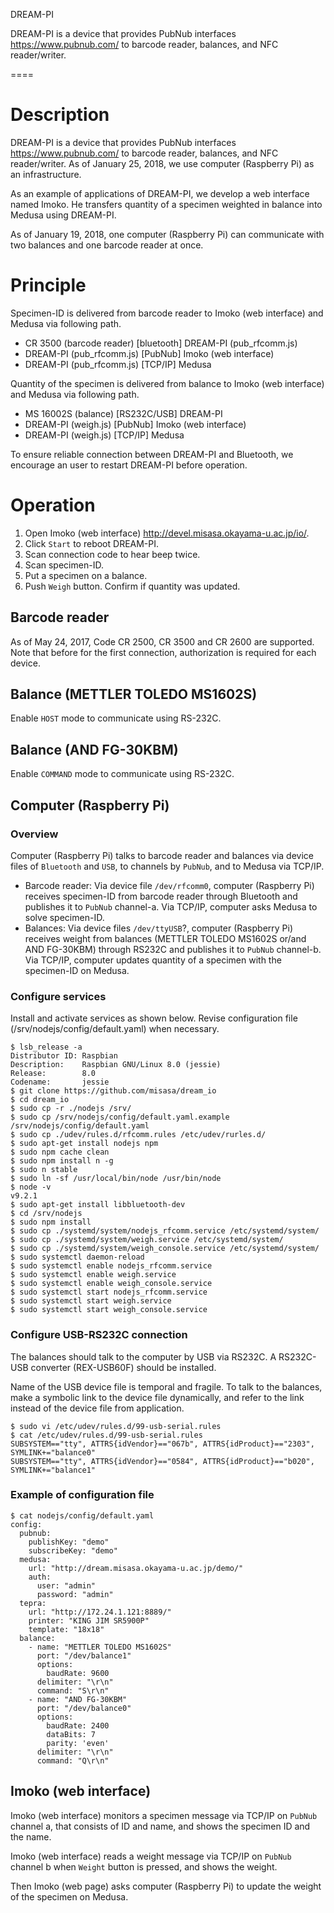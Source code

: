 DREAM-PI

DREAM-PI is a device that provides PubNub interfaces https://www.pubnub.com/ to
barcode reader, balances, and NFC reader/writer.

====
# Description
DREAM-PI is a device that provides PubNub interfaces https://www.pubnub.com/ to
barcode reader, balances, and NFC reader/writer.  As of January 25,
2018, we use computer (Raspberry Pi) as an infrastructure.

As an example of applications of DREAM-PI, we develop a web interface
named Imoko.  He transfers quantity of a specimen weighted in balance
into Medusa using DREAM-PI.

As of January 19, 2018, one computer (Raspberry Pi) can communicate
with two balances and one barcode reader at once.

# Principle

Specimen-ID is delivered from barcode reader to Imoko (web interface) and Medusa via
following path.

- CR 3500 (barcode reader) [bluetooth] DREAM-PI (pub_rfcomm.js)
- DREAM-PI (pub_rfcomm.js) [PubNub] Imoko (web interface)
- DREAM-PI (pub_rfcomm.js) [TCP/IP] Medusa

Quantity of the specimen is delivered from balance to Imoko (web interface) and Medusa
via following path.

- MS 16002S (balance) [RS232C/USB] DREAM-PI
- DREAM-PI (weigh.js) [PubNub] Imoko (web interface)
- DREAM-PI (weigh.js) [TCP/IP] Medusa

To ensure reliable connection between DREAM-PI and Bluetooth, we
encourage an user to restart DREAM-PI before operation.



# Operation

1. Open Imoko (web interface) http://devel.misasa.okayama-u.ac.jp/io/.
2. Click `Start` to reboot DREAM-PI.
3. Scan connection code to hear beep twice.
4. Scan specimen-ID.
5. Put a specimen on a balance.
6. Push `Weigh` button.  Confirm if quantity was updated.

## Barcode reader

As of May 24, 2017, Code CR 2500, CR 3500 and CR 2600 are supported.
Note that before for the first connection, authorization is
required for each device.

## Balance (METTLER TOLEDO MS1602S)

Enable `HOST` mode to communicate using RS-232C.

## Balance (AND FG-30KBM)

Enable `COMMAND` mode to communicate using RS-232C.

## Computer (Raspberry Pi)

### Overview

Computer (Raspberry Pi) talks to barcode reader and balances via
device files of `Bluetooth` and `USB`, to channels by `PubNub`, and to
Medusa via TCP/IP.

- Barcode reader: Via device file `/dev/rfcomm0`,
  computer (Raspberry Pi) receives specimen-ID from barcode reader
  through Bluetooth and publishes it to `PubNub` channel-a.  Via
  TCP/IP, computer asks Medusa to solve specimen-ID.
- Balances: Via device files `/dev/ttyUSB`?, computer
  (Raspberry Pi) receives weight from balances (METTLER TOLEDO MS1602S
  or/and AND FG-30KBM) through RS232C and publishes it to `PubNub`
  channel-b.  Via TCP/IP, computer updates quantity of a specimen with
  the specimen-ID on Medusa.

### Configure services

Install and activate services as shown below.  Revise configuration
file (/srv/nodejs/config/default.yaml) when necessary.

    $ lsb_release -a
    Distributor ID: Raspbian
    Description:    Raspbian GNU/Linux 8.0 (jessie)
    Release:        8.0
    Codename:       jessie
    $ git clone https://github.com/misasa/dream_io
    $ cd dream_io
    $ sudo cp -r ./nodejs /srv/
    $ sudo cp /srv/nodejs/config/default.yaml.example /srv/nodejs/config/default.yaml
    $ sudo cp ./udev/rules.d/rfcomm.rules /etc/udev/rurles.d/
    $ sudo apt-get install nodejs npm
    $ sudo npm cache clean
    $ sudo npm install n -g
    $ sudo n stable
    $ sudo ln -sf /usr/local/bin/node /usr/bin/node
    $ node -v
    v9.2.1
    $ sudo apt-get install libbluetooth-dev
    $ cd /srv/nodejs
    $ sudo npm install
    $ sudo cp ./systemd/system/nodejs_rfcomm.service /etc/systemd/system/
    $ sudo cp ./systemd/system/weigh.service /etc/systemd/system/
    $ sudo cp ./systemd/system/weigh_console.service /etc/systemd/system/
    $ sudo systemctl daemon-reload
    $ sudo systemctl enable nodejs_rfcomm.service
    $ sudo systemctl enable weigh.service
    $ sudo systemctl enable weigh_console.service
    $ sudo systemctl start nodejs_rfcomm.service
    $ sudo systemctl start weigh.service
    $ sudo systemctl start weigh_console.service


### Configure USB-RS232C connection

The balances should talk to the computer by USB via RS232C.  A
RS232C-USB converter (REX-USB60F) should be installed.

Name of the USB device file is temporal and fragile.  To talk to
the balances, make a symbolic link to the device file dynamically, and
refer to the link instead of the device file from application.

    $ sudo vi /etc/udev/rules.d/99-usb-serial.rules
    $ cat /etc/udev/rules.d/99-usb-serial.rules
    SUBSYSTEM=="tty", ATTRS{idVendor}=="067b", ATTRS{idProduct}=="2303", SYMLINK+="balance0"
    SUBSYSTEM=="tty", ATTRS{idVendor}=="0584", ATTRS{idProduct}=="b020", SYMLINK+="balance1"


### Example of configuration file

    $ cat nodejs/config/default.yaml
    config:
      pubnub:
        publishKey: "demo"
        subscribeKey: "demo"
      medusa:
        url: "http://dream.misasa.okayama-u.ac.jp/demo/"
        auth:
          user: "admin"
          password: "admin"
      tepra:
        url: "http://172.24.1.121:8889/"
        printer: "KING JIM SR5900P"
        template: "18x18"
      balance:
        - name: "METTLER TOLEDO MS1602S"
          port: "/dev/balance1"
          options:
            baudRate: 9600
          delimiter: "\r\n"
          command: "S\r\n"
        - name: "AND FG-30KBM"
          port: "/dev/balance0"
          options:
            baudRate: 2400
            dataBits: 7
            parity: 'even'
          delimiter: "\r\n"
          command: "Q\r\n"

## Imoko (web interface)

Imoko (web interface) monitors a specimen message via TCP/IP on
`PubNub` channel a, that consists of ID and name, and shows the
specimen ID and the name.

Imoko (web interface) reads a weight message via TCP/IP on `PubNub`
channel b when `Weight` button is pressed, and shows the weight.

Then Imoko (web page) asks computer (Raspberry Pi) to update the
weight of the specimen on Medusa.
